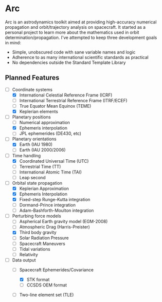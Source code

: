 # Arc
Arc is an astrodynamics toolkit aimed at providing high-accuracy numerical propagation and orbit/trajectory analysis on spacecraft. It started as a personal project to learn more about the mathematics used in orbit determination/propagation. I've attempted to keep three development goals in mind:
 - Simple, unobscured code with sane variable names and logic
 - Adherence to as many international scientific standards as practical
 - No dependencies outside the Standard Template Library

## Planned Features

 - [ ] Coordinate systems
	 - [x] International Celestial Reference Frame (ICRF)
	 - [ ] International Terrestrial Reference Frame (ITRF/ECEF)
	 - [ ] True Equator Mean Equinox (TEME)
	 - [x] Keplerian elements
 - [ ] Planetary positions
	 - [ ] Numerical approximation
	 - [x] Ephemeris interpolation
	 - [ ] JPL ephemerides (DE430, etc)
 - [ ] Planetary orientations
 	 - [x] Earth (IAU 1980)
	 - [ ] Earth (IAU 2000/2006)
 - [ ] Time handling
	 - [x] Coordinated Universal Time (UTC)
	 - [ ] Terrestrial Time (TT)
	 - [ ] International Atomic Time (TAI)
	 - [ ] Leap second
 - [ ] Orbital state propagation
	 - [x] Keplerian Approximation
	 - [x] Ephemeris Interpolation
	 - [x] Fixed-step Runge-Kutta integration
	 - [ ] Dormand-Prince integration
	 - [ ] Adam-Bashforth-Moulton integration
 - [ ] Perturbing force models
	 - [ ] Aspherical Earth gravity model (EGM-2008)
	 - [ ] Atmospheric Drag (Harris-Preister)
	 - [x] Third body gravity
	 - [ ] Solar Radiation Pressure
	 - [ ] Spacecraft Maneuvers
	 - [ ] Tidal variations
	 - [ ] Relativity
 - [ ] Data output
	 - [ ] Spacecraft Ephemerides/Covariance
		 - [x] STK format
		 - [ ] CCSDS OEM format
	 - [ ] Two-line element set (TLE)

